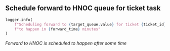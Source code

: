 ## Schedule forward to HNOC queue for ticket task

```python
logger.info(
    f"Scheduling forward to {target_queue.value} for ticket {ticket_id} and serial number {serial_number} "
    f"to happen in {forward_time} minutes"
)
```

_Forward to HNOC is scheduled to happen after some time_